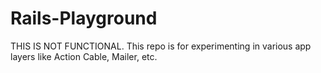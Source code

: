 # Rails-Playground
THIS IS NOT FUNCTIONAL. This repo is for experimenting in various app layers like Action Cable, Mailer, etc.

